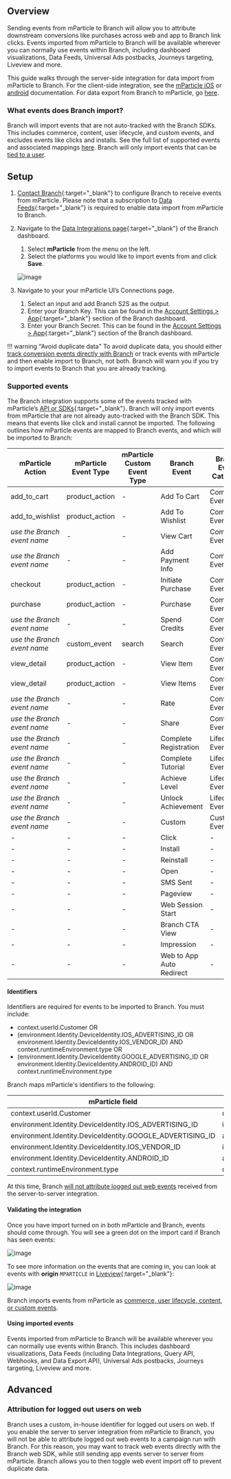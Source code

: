 ## Overview

Sending events from mParticle to Branch will allow you to attribute downstream conversions like purchases across web and app to Branch link clicks. Events imported from mParticle to Branch will be available wherever you can normally use events within Branch, including dashboard visualizations, Data Feeds, Universal Ads postbacks, Journeys targeting, Liveview and more.

This guide walks through the server-side integration for data import from mParticle to Branch. For the client-side integration, see the [mParticle iOS](/pages/apps/mparticle-ios/) or [android](/pages/apps/mparticle-android/) documentation. For data export from Branch to mParticle, go [here](/pages/integrations/mparticle).

### What events does Branch import?

Branch will import events that are not auto-tracked with the Branch SDKs. This includes commerce, content, user lifecycle, and custom events, and excludes events like clicks and installs. See the full list of supported events and associated mappings [here](#supported-events). Branch will only import events that can be [tied to a user](#identifiers).

## Setup

1. [Contact Branch](https://support.branch.io){:target="\_blank"} to configure Branch to receive events from mParticle. Please note that a subscription to [Data Feeds](https://branch.io/data-feeds/){:target="\_blank"} is required to enable data import from mParticle to Branch.
1. Navigate to the [Data Integrations page](https://dashboard.branch.io/data-import-export/data-feeds/integrations){:target="\_blank"} of the Branch dashboard.
    1. Select **mParticle** from the menu on the left.
    1. Select the platforms you would like to import events from and click **Save**.

    ![image](/_assets/img/pages/integrations/mparticle/mparticle-import.png)

1. Navigate to your your mParticle UI’s Connections page.
    1. Select an input and add Branch S2S as the output.
    1. Enter your Branch Key. This can be found in the [Account Settings > App](https://dashboard.branch.io/account-settings/app){:target="\_blank"} section of the Branch dashboard.
    1. Enter your Branch Secret. This can be found in the [Account Settings > App](https://dashboard.branch.io/account-settings/app){:target="\_blank"} section of the Branch dashboard.

!!! warning "Avoid duplicate data"
    To avoid duplicate data, you should either [track conversion events directly with Branch](/pages/apps/v2event) or track events with mParticle and then enable import to Branch, not both. Branch will warn you if you try to import events to Branch that you are already tracking.


### Supported events

The Branch integration supports some of the events tracked with mParticle’s [API or SDKs](https://docs.mparticle.com/developers/server/json-reference/#events){:target="\_blank"}. Branch will only import events from mParticle that are not already auto-tracked with the Branch  SDK. This means that events like click and install cannot be imported. The following outlines how mParticle events are mapped to Branch events, and which will be imported to Branch:

| mParticle Action | mParticle Event Type | mParticle Custom Event Type | Branch Event | Branch Event Category | Imported |
| --- | --- | --- | --- | --- | --- |
| add_to_cart | product_action | - | Add To Cart | Commerce Event | **Yes** |
| add_to_wishlist | product_action | - | Add To Wishlist | Commerce Event | **Yes** |
| *use the Branch event name* | - | - | View Cart | Commerce Event | **Yes** |
| *use the Branch event name* | - | - | Add Payment Info | Commerce Event | **Yes** |
| checkout | product_action | - | Initiate Purchase | Commerce Event | **Yes** |
| purchase | product_action | - | Purchase | Commerce Event | **Yes** |
| *use the Branch event name* | - | - | Spend Credits | Commerce Event | **Yes** |
| *use the Branch event name* | custom_event | search | Search | Content Event | **Yes** |
| view_detail | product_action | - | View Item | Content Event | **Yes** |
| view_detail | product_action | - | View Items | Content Event | **Yes** |
| *use the Branch event name* | - | - | Rate | Content Event | **Yes** |
| *use the Branch event name* | - | - | Share | Content Event | **Yes** |
| *use the Branch event name* | - | - | Complete Registration | Lifecycle Event | **Yes** |
| *use the Branch event name* | - | - | Complete Tutorial | Lifecycle Event | **Yes** |
| *use the Branch event name* | - | - | Achieve Level | Lifecycle Event | **Yes** |
| *use the Branch event name* | - | - | Unlock Achievement | Lifecycle Event | **Yes** |
| *use the Branch event name* | - | - | Custom | Custom Event | **Yes** |
| - | - | - | Click | - | No |
| - | - | - | Install | - | No |
| - | - | - | Reinstall | - | No |
| - | - | - | Open | - | No |
| - | - | - | SMS Sent | - | No |
| - | - | - | Pageview | - | No |
| - | - | - | Web Session Start | - | No |
| - | - | - | Branch CTA View | - | No |
| - | - | - | Impression | - | No |
| - | - | - | Web to App Auto Redirect | - | No |


#### Identifiers

Identifiers are required for events to be imported to Branch. You must include:

* context.userId.Customer OR
* (environment.Identity.DeviceIdentity.IOS_ADVERTISING_ID OR environment.Identity.DeviceIdentity.IOS_VENDOR_ID) AND context.runtimeEnvironment.type OR
* (environment.Identity.DeviceIdentity.GOOGLE_ADVERTISING_ID OR environment.Identity.DeviceIdentity.ANDROID_ID) AND context.runtimeEnvironment.type

Branch maps mParticle's identifiers to the following:

| mParticle field | Branch field |
| --- | --- |
| context.userId.Customer | developer_identity |
| environment.Identity.DeviceIdentity.IOS_ADVERTISING_ID | idfa |
| environment.Identity.DeviceIdentity.GOOGLE_ADVERTISING_ID | aaid |
| environment.Identity.DeviceIdentity.IOS_VENDOR_ID | idfv |
| environment.Identity.DeviceIdentity.ANDROID_ID | android_id |
| context.runtimeEnvironment.type | os |

At this time, Branch [will not attribute logged out web events](#attribution-for-logged-out-users-on-web) received from the server-to-server integration.

#### Validating the integration

Once you have import turned on in both mParticle and Branch, events should come through. You will see a green dot on the import card if Branch has seen events:

![image](/_assets/img/pages/integrations/mparticle/mparticle-import-status.png)

To see more information on the events that are coming in, you can look at events with **origin** `MPARTICLE` in [Liveview](https://dashboard.branch.io/liveview/events){:target="\_blank"}:

![image](/_assets/img/pages/integrations/mparticle/mparticle-import-liveview.png)

Branch imports events from mParticle as [commerce, user lifecycle, content, or custom events](#supported-events).

#### Using imported events

Events imported from mParticle to Branch will be available wherever you can normally use events within Branch. This includes dashboard visualizations, Data Feeds (including Data Integrations, Query API, Webhooks, and Data Export API), Universal Ads postbacks, Journeys targeting, Liveview and more.

## Advanced

### Attribution for logged out users on web

Branch uses a custom, in-house identifier for logged out users on web. If you enable the server to server integration from mParticle to Branch, you will not be able to attribute logged out web events to a campaign run with Branch. For this reason, you may want to track web events directly with the Branch web SDK, while still sending app events server to server from mParticle. Branch allows you to then toggle web event import off to prevent duplicate data.
